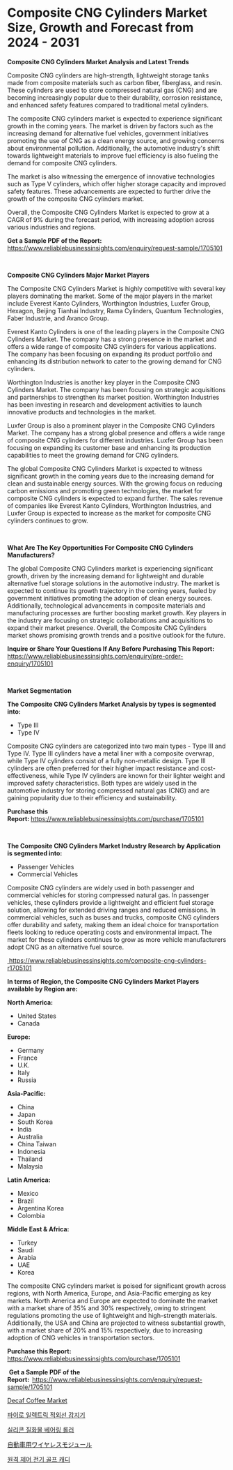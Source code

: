 <p><h1>Composite CNG Cylinders Market Size, Growth and Forecast from 2024 - 2031</h1></p><p><strong>Composite CNG Cylinders Market Analysis and Latest Trends</strong></p>
<p><p>Composite CNG cylinders are high-strength, lightweight storage tanks made from composite materials such as carbon fiber, fiberglass, and resin. These cylinders are used to store compressed natural gas (CNG) and are becoming increasingly popular due to their durability, corrosion resistance, and enhanced safety features compared to traditional metal cylinders.</p><p>The composite CNG cylinders market is expected to experience significant growth in the coming years. The market is driven by factors such as the increasing demand for alternative fuel vehicles, government initiatives promoting the use of CNG as a clean energy source, and growing concerns about environmental pollution. Additionally, the automotive industry's shift towards lightweight materials to improve fuel efficiency is also fueling the demand for composite CNG cylinders.</p><p>The market is also witnessing the emergence of innovative technologies such as Type V cylinders, which offer higher storage capacity and improved safety features. These advancements are expected to further drive the growth of the composite CNG cylinders market.</p><p>Overall, the Composite CNG Cylinders Market is expected to grow at a CAGR of 9% during the forecast period, with increasing adoption across various industries and regions.</p></p>
<p><strong>Get a Sample PDF of the Report:&nbsp;</strong> <a href="https://www.reliablebusinessinsights.com/enquiry/request-sample/1705101">https://www.reliablebusinessinsights.com/enquiry/request-sample/1705101</a></p>
<p>&nbsp;</p>
<p><strong>Composite CNG Cylinders Major Market Players</strong></p>
<p><p>The Composite CNG Cylinders Market is highly competitive with several key players dominating the market. Some of the major players in the market include Everest Kanto Cylinders, Worthington Industries, Luxfer Group, Hexagon, Beijing Tianhai Industry, Rama Cylinders, Quantum Technologies, Faber Industrie, and Avanco Group.</p><p>Everest Kanto Cylinders is one of the leading players in the Composite CNG Cylinders Market. The company has a strong presence in the market and offers a wide range of composite CNG cylinders for various applications. The company has been focusing on expanding its product portfolio and enhancing its distribution network to cater to the growing demand for CNG cylinders.</p><p>Worthington Industries is another key player in the Composite CNG Cylinders Market. The company has been focusing on strategic acquisitions and partnerships to strengthen its market position. Worthington Industries has been investing in research and development activities to launch innovative products and technologies in the market.</p><p>Luxfer Group is also a prominent player in the Composite CNG Cylinders Market. The company has a strong global presence and offers a wide range of composite CNG cylinders for different industries. Luxfer Group has been focusing on expanding its customer base and enhancing its production capabilities to meet the growing demand for CNG cylinders.</p><p>The global Composite CNG Cylinders Market is expected to witness significant growth in the coming years due to the increasing demand for clean and sustainable energy sources. With the growing focus on reducing carbon emissions and promoting green technologies, the market for composite CNG cylinders is expected to expand further. The sales revenue of companies like Everest Kanto Cylinders, Worthington Industries, and Luxfer Group is expected to increase as the market for composite CNG cylinders continues to grow.</p></p>
<p>&nbsp;</p>
<p><strong>What Are The Key Opportunities For Composite CNG Cylinders Manufacturers?</strong></p>
<p><p>The global Composite CNG Cylinders market is experiencing significant growth, driven by the increasing demand for lightweight and durable alternative fuel storage solutions in the automotive industry. The market is expected to continue its growth trajectory in the coming years, fueled by government initiatives promoting the adoption of clean energy sources. Additionally, technological advancements in composite materials and manufacturing processes are further boosting market growth. Key players in the industry are focusing on strategic collaborations and acquisitions to expand their market presence. Overall, the Composite CNG Cylinders market shows promising growth trends and a positive outlook for the future.</p></p>
<p><strong>Inquire or Share Your Questions If Any Before Purchasing This Report:</strong> <a href="https://www.reliablebusinessinsights.com/enquiry/pre-order-enquiry/1705101">https://www.reliablebusinessinsights.com/enquiry/pre-order-enquiry/1705101</a></p>
<p>&nbsp;</p>
<p><strong>Market Segmentation</strong></p>
<p><strong>The Composite CNG Cylinders Market Analysis by types is segmented into:</strong></p>
<p><ul><li>Type III</li><li>Type IV</li></ul></p>
<p><p>Composite CNG cylinders are categorized into two main types - Type III and Type IV. Type III cylinders have a metal liner with a composite overwrap, while Type IV cylinders consist of a fully non-metallic design. Type III cylinders are often preferred for their higher impact resistance and cost-effectiveness, while Type IV cylinders are known for their lighter weight and improved safety characteristics. Both types are widely used in the automotive industry for storing compressed natural gas (CNG) and are gaining popularity due to their efficiency and sustainability.</p></p>
<p><strong>Purchase this Report:&nbsp;</strong><a href="https://www.reliablebusinessinsights.com/purchase/1705101">https://www.reliablebusinessinsights.com/purchase/1705101</a></p>
<p>&nbsp;</p>
<p><strong>The Composite CNG Cylinders Market Industry Research by Application is segmented into:</strong></p>
<p><ul><li>Passenger Vehicles</li><li>Commercial Vehicles</li></ul></p>
<p><p>Composite CNG cylinders are widely used in both passenger and commercial vehicles for storing compressed natural gas. In passenger vehicles, these cylinders provide a lightweight and efficient fuel storage solution, allowing for extended driving ranges and reduced emissions. In commercial vehicles, such as buses and trucks, composite CNG cylinders offer durability and safety, making them an ideal choice for transportation fleets looking to reduce operating costs and environmental impact. The market for these cylinders continues to grow as more vehicle manufacturers adopt CNG as an alternative fuel source.</p></p>
<p><a href="https://www.reliablebusinessinsights.com/composite-cng-cylinders-r1705101">&nbsp;https://www.reliablebusinessinsights.com/composite-cng-cylinders-r1705101</a></p>
<p><strong>In terms of Region, the Composite CNG Cylinders Market Players available by Region are:</strong></p>
<p>
    <p> <strong> North America: </strong>
        <ul>
            <li>United States</li>
            <li>Canada</li>
        </ul>
        </p> 
    <p> <strong> Europe: </strong>
        <ul>
            <li>Germany</li>
            <li>France</li>
            <li>U.K.</li>
            <li>Italy</li>
            <li>Russia</li>
        </ul>
        </p> 
    <p> <strong> Asia-Pacific: </strong>
        <ul>
            <li>China</li>
            <li>Japan</li>
            <li>South Korea</li>
            <li>India</li>
            <li>Australia</li>
            <li>China Taiwan</li>
            <li>Indonesia</li>
            <li>Thailand</li>
            <li>Malaysia</li>
        </ul>
        </p> 
    <p> <strong> Latin America: </strong>
        <ul>
            <li>Mexico</li>
            <li>Brazil</li>
            <li>Argentina Korea</li>
            <li>Colombia</li>
        </ul>
        </p> 
    <p> <strong> Middle East & Africa: </strong>
        <ul>
            <li>Turkey</li>
            <li>Saudi</li>
            <li>Arabia</li>
            <li>UAE</li>
            <li>Korea</li>
        </ul>
    </p>
    </p>
<p><p>The composite CNG cylinders market is poised for significant growth across regions, with North America, Europe, and Asia-Pacific emerging as key markets. North America and Europe are expected to dominate the market with a market share of 35% and 30% respectively, owing to stringent regulations promoting the use of lightweight and high-strength materials. Additionally, the USA and China are projected to witness substantial growth, with a market share of 20% and 15% respectively, due to increasing adoption of CNG vehicles in transportation sectors.</p></p>
<p><strong>Purchase this Report: </strong><a href="https://www.reliablebusinessinsights.com/purchase/1705101">https://www.reliablebusinessinsights.com/purchase/1705101</a></p>
<p>&nbsp;<strong>Get a Sample PDF of the Report:&nbsp;&nbsp;</strong><a href="https://www.reliablebusinessinsights.com/enquiry/request-sample/1705101">https://www.reliablebusinessinsights.com/enquiry/request-sample/1705101</a></p>
<p><strong></strong></p>
<p><p><a href="https://issuu.com/reportprime-2/docs/decaf-coffee-market-size-2030.pptx">Decaf Coffee Market</a></p><p><a href="https://github.com/mduzzalmduzzal601/Market-Research-Report-List-1/blob/main/2304521122950.md">파이로 일렉트릭 적외선 감지기</a></p><p><a href="https://medium.com/@santiagoiza565682023/%EC%8B%A4%EB%A6%AC%EC%BD%98-%EC%A7%88%ED%99%94%EB%AC%BC-%EB%B2%A0%EC%96%B4%EB%A7%81-%EB%A1%A4%EB%9F%AC-%EC%8B%9C%EC%9E%A5-%EC%A1%B0%EC%82%AC-%EB%B3%B4%EA%B3%A0%EC%84%9C-2024%EB%85%84%EB%B6%80%ED%84%B0-2031%EB%85%84%EA%B9%8C%EC%A7%80%EC%9D%98-%EC%97%AD%EC%82%AC-%EB%B0%8F-%EC%98%88%EC%B8%A1-0bb9b036b99c">실리콘 질화물 베어링 롤러</a></p><p><a href="https://github.com/Alenaieme/Market-Research-Report-List-1/blob/main/8908338123303.md">自動車用ワイヤレスモジュール</a></p><p><a href="https://medium.com/@briaabshire/%EC%9B%90%EA%B2%A9-%EC%A0%9C%EC%96%B4-%EC%A0%84%EA%B8%B0-%EA%B3%A8%ED%94%84-%EC%B9%B4%EB%94%94-%EC%8B%9C%EC%9E%A5%EC%9D%80-%EC%8B%9C%EC%9E%A5-%EC%A0%90%EC%9C%A0%EC%9C%A8-%EC%8B%9C%EC%9E%A5-%EB%8F%99%ED%96%A5-%EB%B0%8F-%EC%8B%9C%EC%9E%A5-%EC%84%B1%EC%9E%A5%EC%97%90-%EB%8C%80%ED%95%9C-%EC%A0%95%EB%B3%B4%EB%A5%BC-%EC%A0%9C%EA%B3%B5%ED%95%A9%EB%8B%88%EB%8B%A4-e71c110cdae5">원격 제어 전기 골프 캐디</a></p></p>